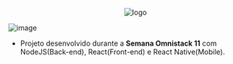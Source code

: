 <p align="center">
  <img src="https://raw.githubusercontent.com/LariTauana/be-the-hero-Semana-Omnistack/master/mobile/src/assets/logo@3x.png?raw=true" alt="logo"/>
</p>

![image](https://user-images.githubusercontent.com/51340552/87353606-82ff6100-c533-11ea-8bd4-71d9d7039ea6.png)

- Projeto desenvolvido durante a **Semana Omnistack 11** com NodeJS(Back-end), React(Front-end) e React Native(Mobile).

